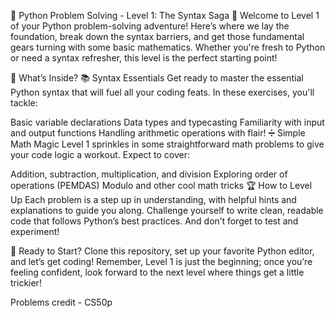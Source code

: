 🐍 Python Problem Solving - Level 1: The Syntax Saga 🐍
Welcome to Level 1 of your Python problem-solving adventure! Here’s where we lay the foundation, break down the syntax barriers, and get those fundamental gears turning with some basic mathematics. Whether you're fresh to Python or need a syntax refresher, this level is the perfect starting point!

🌟 What’s Inside?
📚 Syntax Essentials
Get ready to master the essential Python syntax that will fuel all your coding feats. In these exercises, you'll tackle:

Basic variable declarations
Data types and typecasting
Familiarity with input and output functions
Handling arithmetic operations with flair!
➗ Simple Math Magic
Level 1 sprinkles in some straightforward math problems to give your code logic a workout. Expect to cover:

Addition, subtraction, multiplication, and division
Exploring order of operations (PEMDAS)
Modulo and other cool math tricks
🏆 How to Level Up
Each problem is a step up in understanding, with helpful hints and explanations to guide you along. Challenge yourself to write clean, readable code that follows Python’s best practices. And don’t forget to test and experiment!

🚀 Ready to Start?
Clone this repository, set up your favorite Python editor, and let’s get coding! Remember, Level 1 is just the beginning; once you’re feeling confident, look forward to the next level where things get a little trickier!

Problems credit - CS50p
